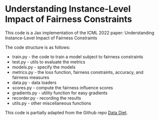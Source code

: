 # Understanding Instance-Level Impact of Fairness Constraints

This code is a Jax implementation of the ICML 2022 paper: Understanding Instance-Level Impact of Fairness Constraints

The code structure is as follows:

- train.py - the code to train a model subject to fairness constraints
- test.py - utils to evaluate the metrics
- models.py - specify the models
- metrics.py - the loss function, fairness constraints, accuracy, and fairness measures
- data.py - data loaders
- scores.py - compute the fairness influence scores
- gradients.py - utility function for easy gradients
- recorder.py - recording the results
- utils.py - other miscellaneous functions

This code is partially adapted from the Github repo [Data Diet](https://github.com/mansheej/data_diet).

